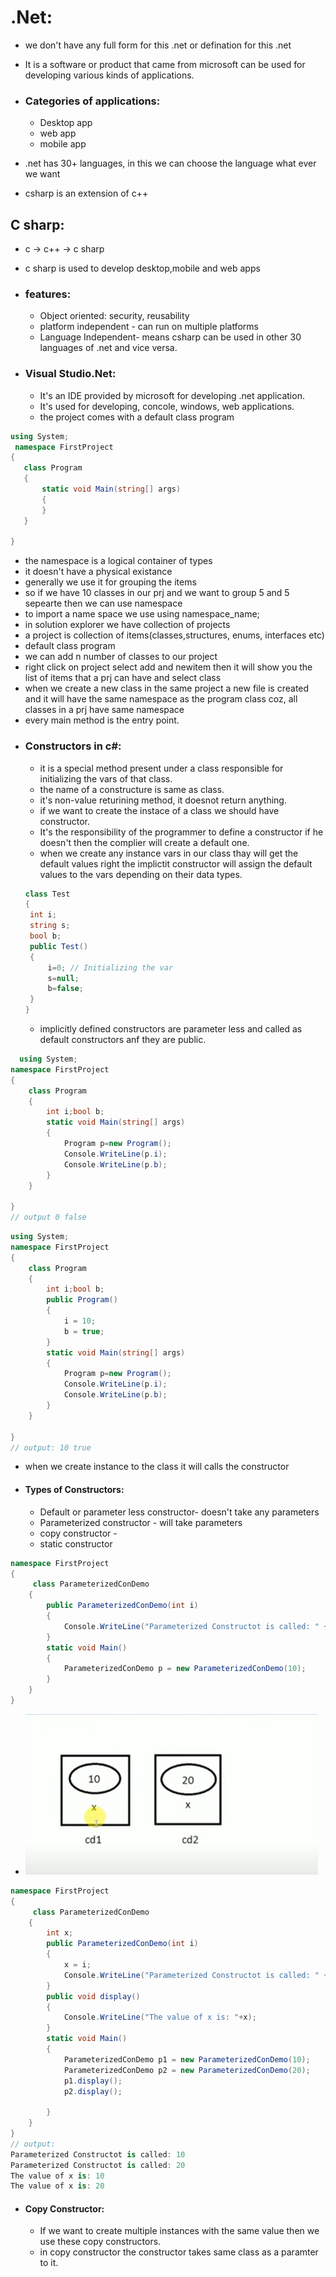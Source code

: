 # .Net:
- we don't have any full form for this .net or defination for this .net
- It is a software or product that came from microsoft can be used for developing various kinds of applications.
- ### Categories of applications:
     - Desktop app
     - web app
     - mobile app

- .net has 30+ languages, in this we can choose the language what ever we want
- csharp is an extension of c++
## C sharp:
- c -> c++ -> c sharp
- c sharp is used to develop desktop,mobile and web apps
- ### features:
  - Object oriented: security, reusability
  - platform independent - can run on multiple platforms
  - Language Independent- means csharp can be used in other 30 languages of .net and vice versa.

- ### Visual Studio.Net:
  - It's an IDE provided by microsoft for developing .net application.
  - It's used for developing, concole, windows, web applications.
  - the project comes with a default class program

 ```c#
 using System;
  namespace FirstProject
{
    class Program
    {
        static void Main(string[] args)
        {
        }
    }

}
```
- the namespace is a logical container of types
- it doesn't have a physical existance
- generally we use it for grouping the items
- so if we have 10 classes in our prj and we want to group 5 and 5 sepearte then we can use namespace
- to import a name space we use using namespace_name;
- in solution explorer we have collection of projects
- a project is collection of items(classes,structures, enums, interfaces etc)
- default class program
- we can add n number of classes to our project
- right click on project select add and newitem then it will show you the list of items that a prj can have and select class
- when we create a new class in the same project a new file is created and it will have the same namespace as the program class coz, all classes in a prj have same namespace
- every main method is the entry point.
- ### Constructors in c#:
   - it is a special method present under a class responsible for initializing the vars of that class.
   - the name of a constructure is same as class.
   - it's non-value returining method, it doesnot return anything.
   - if we want to create the instace of a class we should have constructor.
   - It's the responsibility of the programmer to define a constructor if he doesn't then the complier will create a default one.
   - when we create any instance vars in our class thay will get the default values right the implictit constructor will assign the default values to the vars depending on their data types.
   ```c#
   class Test
   {
    int i;
    string s;
    bool b;
    public Test()
    {
        i=0; // Initializing the var
        s=null;
        b=false;
    }
   }
   ```
  - implicitly defined constructors are parameter less and called as default constructors anf they are public.
```c#
  using System;
namespace FirstProject
{
    class Program
    {
        int i;bool b;
        static void Main(string[] args)
        {
            Program p=new Program();
            Console.WriteLine(p.i);
            Console.WriteLine(p.b);
        }
    }

}
// output 0 false
```
```c#
using System;
namespace FirstProject
{
    class Program
    {
        int i;bool b;
        public Program()
        {
            i = 10;
            b = true;
        }
        static void Main(string[] args)
        {
            Program p=new Program();
            Console.WriteLine(p.i);
            Console.WriteLine(p.b);
        }
    }

}
// output: 10 true
```
- when we create instance to the class it will calls the constructor
- #### Types of Constructors:
     - Default or parameter less constructor- doesn't take any parameters
     - Parameterized constructor - will take parameters
     - copy constructor - 
     - static constructor
```c#
namespace FirstProject
{
     class ParameterizedConDemo
    {
        public ParameterizedConDemo(int i)
        {
            Console.WriteLine("Parameterized Constructot is called: " + i);
        }
        static void Main()
        {
            ParameterizedConDemo p = new ParameterizedConDemo(10);
        }
    }
}
```
- ![alt text](image.png)
```c#
namespace FirstProject
{
     class ParameterizedConDemo
    {
        int x;
        public ParameterizedConDemo(int i)
        {
            x = i;
            Console.WriteLine("Parameterized Constructot is called: " + i);
        }
        public void display()
        {
            Console.WriteLine("The value of x is: "+x);
        }
        static void Main()
        {
            ParameterizedConDemo p1 = new ParameterizedConDemo(10);
            ParameterizedConDemo p2 = new ParameterizedConDemo(20);
            p1.display();
            p2.display();

        }
    }
}
// output: 
Parameterized Constructot is called: 10
Parameterized Constructot is called: 20
The value of x is: 10
The value of x is: 20
```

- #### Copy Constructor:
     - If we want to create multiple instances with the same value then we use these copy constructors.
     - in copy constructor the constructor takes same class as a paramter to it.